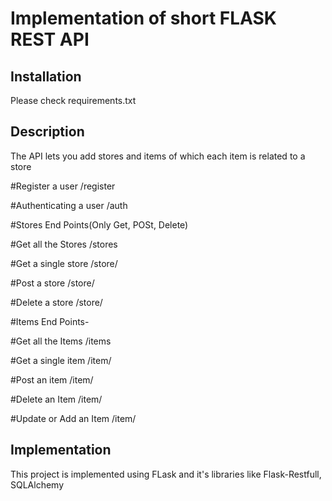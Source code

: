 # Implementation of short FLASK REST API

## Installation 
Please check requirements.txt

## Description 
The API lets you add stores and items of which each item is related to a store

#Register a user 
/register

#Authenticating a user
/auth

#Stores End Points(Only Get, POSt, Delete)

#Get all the Stores
/stores

#Get a single store
/store/<name>

#Post a store
/store/<name>

#Delete a store
/store/<name>


#Items End Points-

#Get all the Items
/items

#Get a single item
/item/<name>

#Post an item
/item/<name>

#Delete an Item
/item/<name>

#Update or Add an Item
/item/<name>

## Implementation
This project is implemented using FLask and it's libraries like Flask-Restfull, SQLAlchemy


